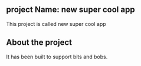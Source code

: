 ## project Name: new super cool app

This project is called new super cool app

## About the project

It has been built to support bits and bobs.
